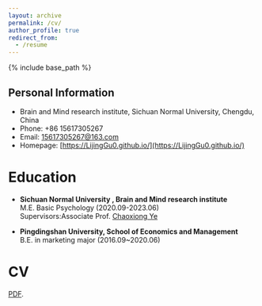 ```yaml
---
layout: archive
permalink: /cv/
author_profile: true
redirect_from:
  - /resume
---
```


{% include base_path %}

Personal Information
------
- Brain and Mind research institute, Sichuan Normal University, Chengdu, China
- Phone: +86 15617305267
- Email: 15617305267@163.com
- Homepage:  [https://LijingGu0.github.io/](https://LijingGu0.github.io/)

Education
======
* **Sichuan Normal University , Brain and Mind research institute**<br>M.E. Basic Psychology (2020.09-2023.06)<br>Supervisors:Associate Prof.  [Chaoxiong Ye](https://ibps.sicnu.edu.cn/p/16/?StId=st_app_news_i_x637252170803740604) 

* **Pingdingshan University, School of Economics and Management**<br>B.E. in marketing major (2016.09~2020.06)

CV
======

[PDF](../_http://LijingGu0.github.io/files/LijingGuo_CV.pdf).
